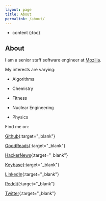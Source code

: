 ```yaml
---
layout: page
title: About
permalink: /about/
---
```


* content
{:toc}

## About

I am a senior staff software engineer at [Mozilla](https://www.mozilla.org/en-US/).

My interests are varying:

  *  Algorithms

  *  Chemistry

  *  Fitness

  *  Nuclear Engineering

  * Physics

Find me on:

[Github](https://github.com/bowlofstew){:target="_blank"}

[GoodReads](https://www.goodreads.com/bowlofstew){:target="_blank"}

[HackerNews](https://news.ycombinator.com/user?id=bowlofstew){:target="_blank"}

[Keybase](https://keybase.io/stewart){:target="_blank"}

[LinkedIn](https://www.linkedin.com/in/stewarthenderson/){:target="_blank"}

[Reddit](https://www.reddit.com/user/bowlofstew){:target="_blank"}

[Twitter](https://twitter.com/__shenderson__){:target="_blank"}